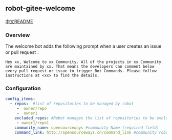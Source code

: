 ## robot-gitee-welcome

[中文README](README_zh_CN.md)

###  Overview

The welcome bot adds the following prompt when a user creates an issue or pull request：

`Hey xx, Welcome to xx Community.
All of the projects in xx Community are maintained by xx.
That means the developers can comment below every pull request or issue to trigger Bot Commands.
Please follow instructions at <xx> to find the details.`

###  Configuration

```yaml
config_items:
  - repos:  #list of repositories to be managed by robot
     -  owner/repo
     -  owner1
    excluded_repos: #Robot manages the list of repositories to be excluded
     - owner1/repo1
    community_name: opensourceways #community Name (required field)
    command_link: http://opensourceways.cn/command_link #community robot command instructions url (required field)
```


